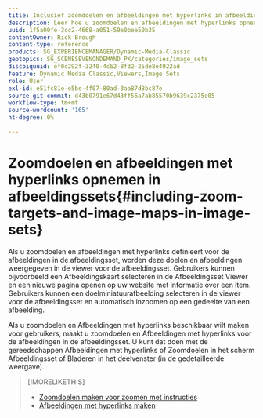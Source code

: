 ```yaml
---
title: Inclusief zoomdoelen en afbeeldingen met hyperlinks in afbeeldingssets
description: Leer hoe u zoomdoelen en afbeeldingen met hyperlinks opneemt in Afbeeldingssets in Adobe Dynamic Media Classic.
uuid: 1f5a00fe-3cc2-4668-a051-59e0bee50b35
contentOwner: Rick Brough
content-type: reference
products: SG_EXPERIENCEMANAGER/Dynamic-Media-Classic
geptopics: SG_SCENESEVENONDEMAND_PK/categories/image_sets
discoiquuid: ef0c292f-3240-4c62-8f32-25de8e4922ad
feature: Dynamic Media Classic,Viewers,Image Sets
role: User
exl-id: e51fc81e-e5be-4f07-80ad-3aa87d8bc87e
source-git-commit: d43b0791e67d43ff56a7ab85570b9639c2375e05
workflow-type: tm+mt
source-wordcount: '165'
ht-degree: 0%

---
```


# Zoomdoelen en afbeeldingen met hyperlinks opnemen in afbeeldingssets{#including-zoom-targets-and-image-maps-in-image-sets}

Als u zoomdoelen en afbeeldingen met hyperlinks definieert voor de afbeeldingen in de afbeeldingsset, worden deze doelen en afbeeldingen weergegeven in de viewer voor de afbeeldingsset. Gebruikers kunnen bijvoorbeeld een Afbeeldingskaart selecteren in de Afbeeldingsset Viewer en een nieuwe pagina openen op uw website met informatie over een item. Gebruikers kunnen een doelminiatuurafbeelding selecteren in de viewer voor de afbeeldingsset en automatisch inzoomen op een gedeelte van een afbeelding.

Als u zoomdoelen en Afbeeldingen met hyperlinks beschikbaar wilt maken voor gebruikers, maakt u zoomdoelen en Afbeeldingen met hyperlinks voor de afbeeldingen in de afbeeldingsset. U kunt dat doen met de gereedschappen Afbeeldingen met hyperlinks of Zoomdoelen in het scherm Afbeeldingsset of Bladeren in het deelvenster (in de gedetailleerde weergave).

>[!MORELIKETHIS]
>
>* [Zoomdoelen maken voor zoomen met instructies](creating-zoom-targets-guided-zoom.md#creating_zoom_targets_for_guided_zoom)
>* [Afbeeldingen met hyperlinks maken](creating-image-maps.md#creating_image_maps)

